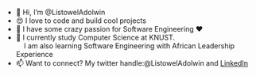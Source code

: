 - 👋 Hi, I’m @ListowelAdolwin
- :heart_eyes: I love to code and build cool projects
- 👀 I have some crazy passion for Software Engineering :heart:
- 🌱 I currently study Computer Science at KNUST. <br/>&nbsp;&nbsp;&nbsp; I am also learning Software Engineering with African Leadership Experience
- 📫 Want to connect? My twitter handle:@ListowelAdolwin and [LinkedIn](https://www.linkedin.com/in/listowel-adolwin)

<!---
ListowelAdolwin/ListowelAdolwin is a ✨ special ✨ repository because its `README.md` (this file) appears on your GitHub profile.
You can click the Preview link to take a look at your changes.
--->
